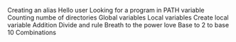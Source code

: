 Creating an alias
Hello user
Looking for a program in PATH variable
Counting numbe of directories
Global variables
Local variables
Create local variable
Addition
Divide and rule
Breath to the power love
Base to 2 to base 10
Combinations
